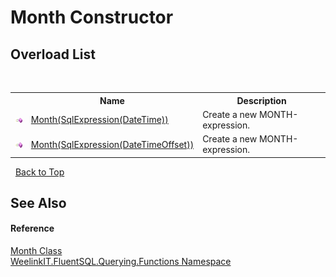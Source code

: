 # Month Constructor 
 


## Overload List
&nbsp;<table><tr><th></th><th>Name</th><th>Description</th></tr><tr><td>![Public method](media/pubmethod.gif "Public method")</td><td><a href="54f019f3-9368-775d-4b5c-3a2fbfb374e0">Month(SqlExpression(DateTime))</a></td><td>
Create a new MONTH-expression.</td></tr><tr><td>![Public method](media/pubmethod.gif "Public method")</td><td><a href="499b3c5a-18cc-c14b-2dc3-92de291f7eff">Month(SqlExpression(DateTimeOffset))</a></td><td>
Create a new MONTH-expression.</td></tr></table>&nbsp;
<a href="#month-constructor">Back to Top</a>

## See Also


#### Reference
<a href="7a8748f9-0ba8-a2d9-3714-931c6c8fc6e1">Month Class</a><br /><a href="6b99a131-e31e-85f7-077f-e177553e0606">WeelinkIT.FluentSQL.Querying.Functions Namespace</a><br />